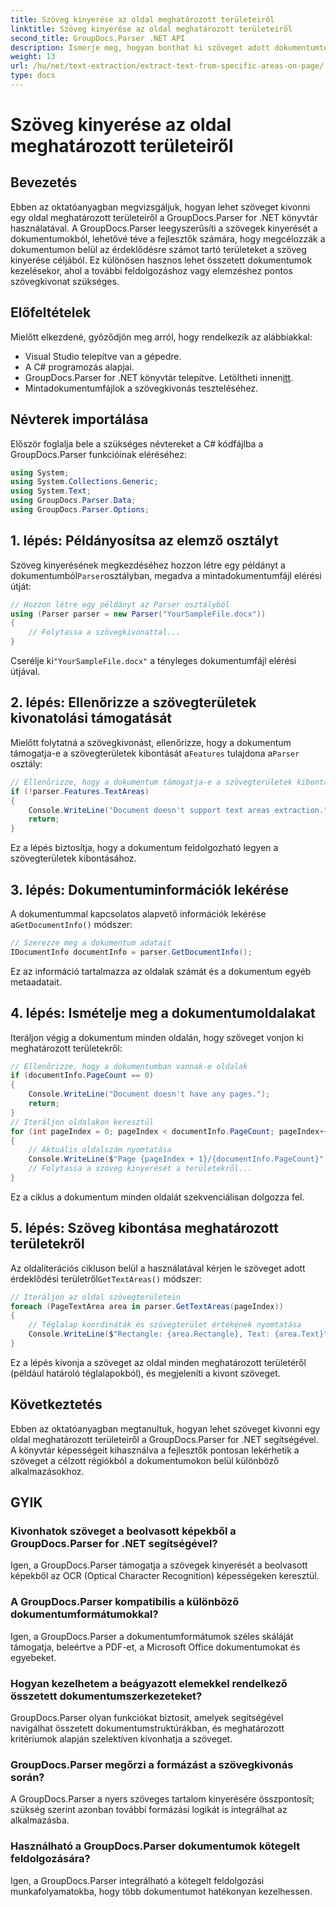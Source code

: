 ```yaml
---
title: Szöveg kinyerése az oldal meghatározott területeiről
linktitle: Szöveg kinyerése az oldal meghatározott területeiről
second_title: GroupDocs.Parser .NET API
description: Ismerje meg, hogyan bonthat ki szöveget adott dokumentumterületekről a GroupDocs.Parser for .NET segítségével. Célzott és precíz szövegkivonás az alkalmazásokhoz.
weight: 13
url: /hu/net/text-extraction/extract-text-from-specific-areas-on-page/
type: docs
---
```

# Szöveg kinyerése az oldal meghatározott területeiről

## Bevezetés
Ebben az oktatóanyagban megvizsgáljuk, hogyan lehet szöveget kivonni egy oldal meghatározott területeiről a GroupDocs.Parser for .NET könyvtár használatával. A GroupDocs.Parser leegyszerűsíti a szövegek kinyerését a dokumentumokból, lehetővé téve a fejlesztők számára, hogy megcélozzák a dokumentumon belül az érdeklődésre számot tartó területeket a szöveg kinyerése céljából. Ez különösen hasznos lehet összetett dokumentumok kezelésekor, ahol a további feldolgozáshoz vagy elemzéshez pontos szövegkivonat szükséges.
## Előfeltételek
Mielőtt elkezdené, győződjön meg arról, hogy rendelkezik az alábbiakkal:
- Visual Studio telepítve van a gépedre.
- A C# programozás alapjai.
-  GroupDocs.Parser for .NET könyvtár telepítve. Letöltheti innen[itt](https://releases.groupdocs.com/parser/net/).
- Mintadokumentumfájlok a szövegkivonás teszteléséhez.
## Névterek importálása
Először foglalja bele a szükséges névtereket a C# kódfájlba a GroupDocs.Parser funkcióinak eléréséhez:
```csharp
using System;
using System.Collections.Generic;
using System.Text;
using GroupDocs.Parser.Data;
using GroupDocs.Parser.Options;
```
## 1. lépés: Példányosítsa az elemző osztályt
 Szöveg kinyerésének megkezdéséhez hozzon létre egy példányt a dokumentumból`Parser`osztályban, megadva a mintadokumentumfájl elérési útját:
```csharp
// Hozzon létre egy példányt az Parser osztályból
using (Parser parser = new Parser("YourSampleFile.docx"))
{
    // Folytassa a szövegkivonattal...
}
```
 Cserélje ki`"YourSampleFile.docx"` a tényleges dokumentumfájl elérési útjával.
## 2. lépés: Ellenőrizze a szövegterületek kivonatolási támogatását
 Mielőtt folytatná a szövegkivonást, ellenőrizze, hogy a dokumentum támogatja-e a szövegterületek kibontását a`Features` tulajdona a`Parser` osztály:
```csharp
// Ellenőrizze, hogy a dokumentum támogatja-e a szövegterületek kibontását
if (!parser.Features.TextAreas)
{
    Console.WriteLine("Document doesn't support text areas extraction.");
    return;
}
```
Ez a lépés biztosítja, hogy a dokumentum feldolgozható legyen a szövegterületek kibontásához.
## 3. lépés: Dokumentuminformációk lekérése
 A dokumentummal kapcsolatos alapvető információk lekérése a`GetDocumentInfo()` módszer:
```csharp
// Szerezze meg a dokumentum adatait
IDocumentInfo documentInfo = parser.GetDocumentInfo();
```
Ez az információ tartalmazza az oldalak számát és a dokumentum egyéb metaadatait.
## 4. lépés: Ismételje meg a dokumentumoldalakat
Iteráljon végig a dokumentum minden oldalán, hogy szöveget vonjon ki meghatározott területekről:
```csharp
// Ellenőrizze, hogy a dokumentumban vannak-e oldalak
if (documentInfo.PageCount == 0)
{
    Console.WriteLine("Document doesn't have any pages.");
    return;
}
// Iteráljon oldalakon keresztül
for (int pageIndex = 0; pageIndex < documentInfo.PageCount; pageIndex++)
{
    // Aktuális oldalszám nyomtatása
    Console.WriteLine($"Page {pageIndex + 1}/{documentInfo.PageCount}");
    // Folytassa a szöveg kinyerését a területekről...
}
```
Ez a ciklus a dokumentum minden oldalát szekvenciálisan dolgozza fel.
## 5. lépés: Szöveg kibontása meghatározott területekről
Az oldaliterációs cikluson belül a használatával kérjen le szöveget adott érdeklődési területről`GetTextAreas()` módszer:
```csharp
// Iteráljon az oldal szövegterületein
foreach (PageTextArea area in parser.GetTextAreas(pageIndex))
{
    // Téglalap koordináták és szövegterület értékének nyomtatása
    Console.WriteLine($"Rectangle: {area.Rectangle}, Text: {area.Text}");
}
```
Ez a lépés kivonja a szöveget az oldal minden meghatározott területéről (például határoló téglalapokból), és megjeleníti a kivont szöveget.
## Következtetés
Ebben az oktatóanyagban megtanultuk, hogyan lehet szöveget kivonni egy oldal meghatározott területeiről a GroupDocs.Parser for .NET segítségével. A könyvtár képességeit kihasználva a fejlesztők pontosan lekérhetik a szöveget a célzott régiókból a dokumentumokon belül különböző alkalmazásokhoz.

## GYIK
### Kivonhatok szöveget a beolvasott képekből a GroupDocs.Parser for .NET segítségével?
Igen, a GroupDocs.Parser támogatja a szövegek kinyerését a beolvasott képekből az OCR (Optical Character Recognition) képességeken keresztül.
### A GroupDocs.Parser kompatibilis a különböző dokumentumformátumokkal?
Igen, a GroupDocs.Parser a dokumentumformátumok széles skáláját támogatja, beleértve a PDF-et, a Microsoft Office dokumentumokat és egyebeket.
### Hogyan kezelhetem a beágyazott elemekkel rendelkező összetett dokumentumszerkezeteket?
GroupDocs.Parser olyan funkciókat biztosít, amelyek segítségével navigálhat összetett dokumentumstruktúrákban, és meghatározott kritériumok alapján szelektíven kivonhatja a szöveget.
### GroupDocs.Parser megőrzi a formázást a szövegkivonás során?
A GroupDocs.Parser a nyers szöveges tartalom kinyerésére összpontosít; szükség szerint azonban további formázási logikát is integrálhat az alkalmazásba.
### Használható a GroupDocs.Parser dokumentumok kötegelt feldolgozására?
Igen, a GroupDocs.Parser integrálható a kötegelt feldolgozási munkafolyamatokba, hogy több dokumentumot hatékonyan kezelhessen.